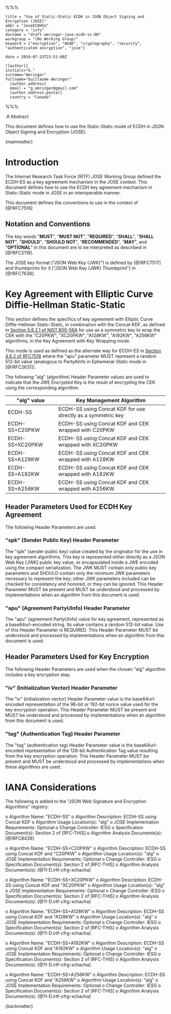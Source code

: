 %%%

    title = "Use of Static-Static ECDH in JSON Object Signing and Encryption (JOSE)"
    abbr = "JoseECDHSS"
    category = "info"
    docname = "draft-amringer-jose-ecdh-ss-00"
    workgroup = "(No Working Group)"
    keyword = ["encryption", "AEAD", "cryptography", "security", "authenticated encryption", "jose"]

    date = 2019-07-23T23:51:00Z

    [[author]]
    initials="G."
    surname="Amringer"
    fullname="Guillaume Amringer"
      [author.address]
      email = "g.amringer@gmail.com"
      [author.address.postal]
      country = "Canada"

%%%

.# Abstract

This document defines how to use the Static-Static mode of ECDH in JSON Object
Signing and Encryption (JOSE).

{mainmatter}

# Introduction

The Internet Research Task Force (IRTF) JOSE Working Group defined the ECDH-ES
as a key agreement mechanism in the JOSE context. This document defines how to
use the ECDH key agreement mechanism in Static-Static mode in JOSE in an
interoperable manner.

This document defines the conventions to use in the context of [@!RFC7516]

## Notation and Conventions

The key words "**MUST**", "**MUST NOT**", "**REQUIRED**", "**SHALL**",
"**SHALL NOT**", "**SHOULD**", "**SHOULD NOT**", "**RECOMMENDED**", "**MAY**",
and "**OPTIONAL**" in this document are to be interpreted as described in
[@!RFC2119].

The JOSE key format ("JSON Web Key (JWK)") is defined by [@!RFC7517] and
thumbprints for it ("JSON Web Key (JWK) Thumbprint") in [@!RFC7638].

# Key Agreement with Elliptic Curve Diffie-Hellman Static-Static

This section defines the specifics of key agreement with Elliptic Curve
Diffie-Hellman Static-Static, in combination with the Concat KDF,
as defined in
[Section 5.8.2.1 of NIST.800-56A](https://csrc.nist.gov/publications/detail/sp/800-56a/rev-3/final)
for use as a symmetric key to wrap the CEK with the "C20PKW", "XC20PKW",
"A128KW", "A192KW", "A256KW" algorithms, in the Key Agreement with Key Wrapping
mode.

This mode is used as defined as the atlernate way for ECDH-ES in
[Section 4.6.2 of RFC7518](https://tools.ietf.org/html/rfc7518#section-4.6.2)
where the "apu" parameter MUST represent a random 512-bit
value (analogous to PartyAInfo in Ephemeral-Static mode in [@!RFC2631]).

The following "alg" (algorithm) Header Parameter values are used to indicate
that the JWE Encrypted Key is the result of encrypting the CEK using the
corresponding algorithm:

| "alg" value | Key Management Algorithm |
| ----------- | ------------------------ |
| ECDH-SS | ECDH-SS using Concat KDF for use directly as a symmetric key |
| ECDH-SS+C20PKW | ECDH-SS using Concat KDF and CEK wrapped with C20PKW |
| ECDH-SS+XC20PKW | ECDH-SS using Concat KDF and CEK wrapped with XC20PKW |
| ECDH-SS+A128KW | ECDH-SS using Concat KDF and CEK wrapped with A128KW |
| ECDH-SS+A192KW | ECDH-SS using Concat KDF and CEK wrapped with A192KW |
| ECDH-SS+A256KW | ECDH-SS using Concat KDF and CEK wrapped with A256KW |

## Header Parameters Used for ECDH Key Agreement

The following Header Parameters are used.

### "spk" (Sender Public Key) Header Parameter

The "spk" (sender public key) value created by the originator for
the use in key agreement algorithms.  This key is represented either
directly as a JSON Web Key [JWK] public key value, or encapsulated inside
a JWE encoded using the compact serialization.  The JWK MUST contain only
public key parameters and SHOULD contain only the minimum JWK parameters
necessary to represent the key; other JWK parameters included can be checked
for consistency and honored, or they can be ignored.  This Header Parameter
MUST be present and MUST be understood and processed by implementations when
an algorithm from this document is used.

### "apu" (Agreement PartyUInfo) Header Parameter

The "apu" (agreement PartyUInfo) value for key agreement, represented
as a base64url-encoded string.  Its value contains a random 512-bit
value.  Use of this Header Parameter is REQUIRED.  This Header
Parameter MUST be understood and processed by implementations when
an algorithm from this document is used.

## Header Parameters Used for Key Encryption

The following Header Parameters are used when the chosen "alg" algorithm
includes a key encryption step.

### "iv" (Initialization Vector) Header Parameter

The "iv" (initialization vector) Header Parameter value is the
base64url-encoded representation of the 96-bit or 192-bit nonce value used
for the key encryption operation.  This Header Parameter MUST be present
and MUST be understood and processed by implementations when an algorithm
from this document is used.

### "tag" (Authentication Tag) Header Parameter

The "tag" (authentication tag) Header Parameter value is the
base64url-encoded representation of the 128-bit Authentication Tag
value resulting from the key encryption operation.  This Header
Parameter MUST be present and MUST be understood and processed by
implementations when these algorithms are used.


# IANA Considerations

The following is added to the "JSON Web Signature and Encryption Algorithms"
registry:

o Algorithm Name: "ECDH-SS"
o Algorithm Description:  ECDH-SS using Concat KDF
o Algorithm Usage Location(s): "alg"
o JOSE Implementation Requirements: Optional
o Change Controller: IESG
o Specification Document(s): Section 2 of [RFC-THIS]
o Algorithm Analysis Documents(s): [@!RFC8439]

o Algorithm Name: "ECDH-SS+C20PKW"
o Algorithm Description:  ECDH-SS using Concat KDF and "C20PKW"
o Algorithm Usage Location(s): "alg"
o JOSE Implementation Requirements: Optional
o Change Controller: IESG
o Specification Document(s): Section 2 of [RFC-THIS]
o Algorithm Analysis Documents(s): [@?I-D.irtf-cfrg-xchacha]

o Algorithm Name: "ECDH-SS+XC20PKW"
o Algorithm Description:  ECDH-SS using Concat KDF and "XC20PKW"
o Algorithm Usage Location(s): "alg"
o JOSE Implementation Requirements: Optional
o Change Controller: IESG
o Specification Document(s): Section 2 of [RFC-THIS]
o Algorithm Analysis Documents(s): [@?I-D.irtf-cfrg-xchacha]

o Algorithm Name: "ECDH-SS+A128KW"
o Algorithm Description:  ECDH-SS using Concat KDF and "A128KW"
o Algorithm Usage Location(s): "alg"
o JOSE Implementation Requirements: Optional
o Change Controller: IESG
o Specification Document(s): Section 2 of [RFC-THIS]
o Algorithm Analysis Documents(s): [@?I-D.irtf-cfrg-xchacha]

o Algorithm Name: "ECDH-SS+A192KW"
o Algorithm Description:  ECDH-SS using Concat KDF and "A192KW"
o Algorithm Usage Location(s): "alg"
o JOSE Implementation Requirements: Optional
o Change Controller: IESG
o Specification Document(s): Section 2 of [RFC-THIS]
o Algorithm Analysis Documents(s): [@?I-D.irtf-cfrg-xchacha]

o Algorithm Name: "ECDH-SS+A256KW"
o Algorithm Description:  ECDH-SS using Concat KDF and "A256KW"
o Algorithm Usage Location(s): "alg"
o JOSE Implementation Requirements: Optional
o Change Controller: IESG
o Specification Document(s): Section 2 of [RFC-THIS]
o Algorithm Analysis Documents(s): [@?I-D.irtf-cfrg-xchacha]

{backmatter}
